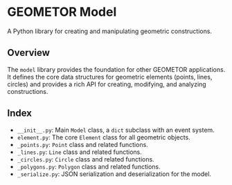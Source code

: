 # GEOMETOR Model

A Python library for creating and manipulating geometric constructions.

## Overview

The `model` library provides the foundation for other GEOMETOR applications. It defines the core data structures for geometric elements (points, lines, circles) and provides a rich API for creating, modifying, and analyzing constructions.

## Index

-   `__init__.py`: Main `Model` class, a `dict` subclass with an event system.
-   `element.py`: The core `Element` class for all geometric objects.
-   `_points.py`: `Point` class and related functions.
-   `_lines.py`: `Line` class and related functions.
-   `_circles.py`: `Circle` class and related functions.
-   `_polygons.py`: `Polygon` class and related functions.
-   `_serialize.py`: JSON serialization and deserialization for the model.
